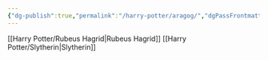 ```yaml
---
{"dg-publish":true,"permalink":"/harry-potter/aragog/","dgPassFrontmatter":true}
---
```


[[Harry Potter/Rubeus Hagrid\|Rubeus Hagrid]]
[[Harry Potter/Slytherin\|Slytherin]]
